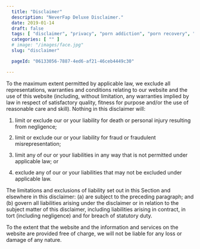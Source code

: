 ```yaml
---
  title: "Disclaimer"
  description: "NeverFap Deluxe Disclaimer."
  date: 2019-01-14
  draft: false
  tags: [ "disclaimer", "privacy", "porn addiction", "porn recovery", "addiction recovery", "addiction", "awareness", "nofap", "neverfap", "neverfap deluxe" ]
  categories: [ "" ]
  # image: "/images/face.jpg"
  slug: "disclaimer"

  pageId: "06133056-7887-4ed6-af21-46ceb4449c30"

---
```


To the maximum extent permitted by applicable law, we exclude all representations, warranties and conditions relating to our website and the use of this website (including, without limitation, any warranties implied by law in respect of satisfactory quality, fitness for purpose and/or the use of reasonable care and skill). Nothing in this disclaimer will:

<ol>
  <li style="margin-bottom: 0.8rem;">limit or exclude our or your liability for death or personal injury resulting from negligence;</li>
  <li style="margin-bottom: 0.8rem;">limit or exclude our or your liability for fraud or fraudulent misrepresentation;</li>
  <li style="margin-bottom: 0.8rem;">limit any of our or your liabilities in any way that is not permitted under applicable law; or</li>
  <li style="margin-bottom: 0.8rem;">exclude any of our or your liabilities that may not be excluded under applicable law.</li>
</ol>

The limitations and exclusions of liability set out in this Section and elsewhere in this disclaimer: (a)
are subject to the preceding paragraph; and (b) govern all liabilities arising under the disclaimer or
in relation to the subject matter of this disclaimer, including liabilities arising in contract, in tort
(including negligence) and for breach of statutory duty.

To the extent that the website and the information and services on the website are provided free of charge,
we will not be liable for any loss or damage of any nature.
